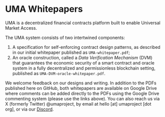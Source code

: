 # UMA Whitepapers

UMA is a decentralized financial contracts platform built to enable Universal Market Access. 

The UMA system consists of two intertwined components: 
1. A specification for self-enforcing contract design patterns, as described in our initial whitepaper published as `UMA-whitepaper.pdf`;
1. An oracle construction, called a _Data Verification Mechanism_ (DVM) that guarantees the economic security of a smart contract and oracle system in a fully decentralized and permissionless blockchain setting, published as `UMA-DVM-oracle-whitepaper.pdf`.

We welcome feedback on our designs and writing. In addition to the PDFs published here on GitHub, both whitepapers are available on Google Drive where comments can be added directly to the PDFs using the Google Drive commenting system (please use the links above). You can also reach us via X (formerly Twitter) @umaproject, by email at hello [at] umaproject [dot org], or via our [Discord](https://discord.com/invite/jsb9XQJ).
